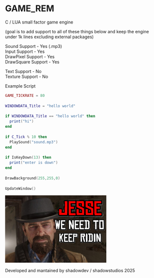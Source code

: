 # GAME_REM
C / LUA small factor game engine

(goal is to add support to all of these things below and keep the engine under 1k lines excluding external packages)

Sound Support - Yes (.mp3)<br>
Input Support - Yes<br>
DrawPixel Support - Yes<br>
DrawSquare Support - Yes<br>


Text Support - No<br>
Texture Support - No


Example Script<br>
```lua
GAME_TICKRATE = 80

WINDOWDATA_Title = "hello world"

if WINDOWDATA_Title == "hello world" then
  print("hi")
end

if C_Tick % 10 then
  PlaySound("sound.mp3")
end

if IsKeyDown(13) then
  print("enter is down")
end

DrawBackground(255,255,0)

UpdateWindow()
```

<img src="JSE.jpg"></img>

Developed and mantained by shadowdev / shadowstudios 2025
